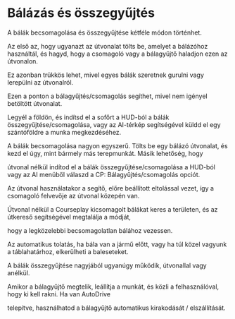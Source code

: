 # Bálázás és összegyűjtés

  
  
A bálák becsomagolása és összegyűjtése kétféle módon történhet.  
  
Az első az, hogy ugyanazt az útvonalat tölts be, amelyet a bálázóhoz használtál, és hagyd, hogy a csomagoló vagy a bálagyűjtő haladjon ezen az útvonalon.  
  
Ez azonban trükkös lehet, mivel egyes bálák szeretnek gurulni vagy lerepülni az útvonalról.  
  
Ezen a ponton a bálagyűjtés/csomagolás segíthet, mivel nem igényel betöltött útvonalat.  
  
Legyél a földön, és indítsd el a sofőrt a HUD-ból a bálák összegyűjtése/csomagolása, vagy az AI-térkép segítségével küldd el egy szántóföldre a munka megkezdéséhez.  
  


  
  
A bálák becsomagolása nagyon egyszerű. Tölts be egy bálázó útvonalat, és kezd el úgy, mint bármely más terepmunkát. Másik lehetőség, hogy  
  
útvonal nélkül indítod el a bálák összegyűjtése/csomagolása a HUD-ból vagy az AI menüből válaszd a CP: Bálagyűjtés/csomagolás opciót.  
  
  

  
  
Az útvonal használatakor a segítő, előre beállított eltolással vezet, így a csomagoló felvevője az útvonal közepén van.  
  
Útvonal nélkül a Courseplay kicsomagolt bálákat keres a területen, és az útkereső segítségével megtalálja a módját,  
  
hogy a legközelebbi becsomagolatlan bálához vezessen.  
  
Az automatikus tolatás, ha bála van a jármű előtt, vagy ha túl közel vagyunk a táblahatárhoz, elkerülheti a baleseteket.  
  


  
  
A bálák összegyűjtése nagyjából ugyanúgy működik, útvonallal vagy anélkül.  
  
Amikor a bálagyűjtő megtelik, leállítja a munkát, és közli a felhasználóval, hogy ki kell rakni. Ha van AutoDrive  
  
telepítve, használhatod a bálagyűjtő automatikus kirakodását / elszállítását.  
  


